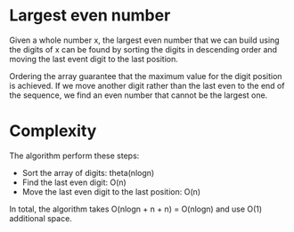 # Largest even number

Given a whole number x, the largest even number that we can build using the digits of x can be found by sorting the digits in descending order and moving the last event digit to the last position.

Ordering the array guarantee that the maximum value for the digit position is achieved. If we move another digit rather than the last even to the end of the sequence, we find an even number that cannot be the largest one.

# Complexity

The algorithm perform these steps:
* Sort the array of digits: theta(nlogn)
* Find the last even digit: O(n)
* Move the last even digit to the last position: O(n)

In total, the algorithm takes O(nlogn + n + n) = O(nlogn) and use O(1) additional space.